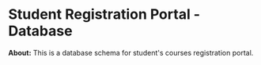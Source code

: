 # Student Registration Portal - Database 

**About:**
This is a database schema for student's courses registration portal.

